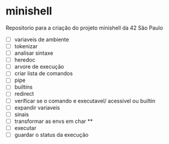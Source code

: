 # minishell
Repositorio para a criação do projeto minishell da 42 São Paulo

- [ ] variaveis de ambiente
- [ ] tokenizar
- [ ] analisar sintaxe
- [ ] heredoc
- [ ] arvore de execução
- [ ] criar lista de comandos
- [ ] pipe
- [ ] builtins
- [ ] redirect
- [ ] verificar se o comando e executavel/ acessivel ou builtin
- [ ] expandir variaveis
- [ ] sinais
- [ ] transformar as envs em char **
- [ ] executar
- [ ] guardar o status da execução
